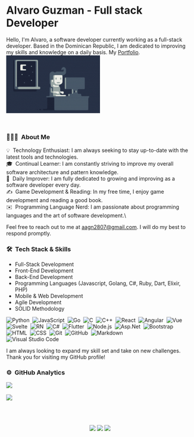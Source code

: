 # Alvaro Guzman - Full stack Developer #

Hello, I'm Alvaro, a software developer currently working as a full-stack developer. Based in the Dominican Republic, I am dedicated to improving my skills and knowledge on a daily basis.
My <a href="https://portfolio-aag2807s-projects.vercel.app/#">Portfolio</a>. <br>
<img alt="Night Coding" src="https://raw.githubusercontent.com/AVS1508/AVS1508/master/assets/Night-Coding.gif" width='50%' align="center"/>

<br/>

### 👨🏻‍💻 &nbsp;About Me

💡 &nbsp;Technology Enthusiast: I am always seeking to stay up-to-date with the latest tools and technologies.\
🎓 &nbsp;Continual Learner: I am constantly striving to improve my overall software architecture and pattern knowledge.\
🌱 &nbsp;Daily Improver: I am fully dedicated to growing and improving as a software developer every day.\
✍️ &nbsp;Game Development & Reading: In my free time, I enjoy game development and reading a good book.\
✉️ &nbsp;Programming Language Nerd: I am passionate about programming languages and the art of software development.\

Feel free to reach out to me at aagn2807@gmail.com. I will do my best to respond promptly.

### 🛠 &nbsp;Tech Stack & Skills ###

<ul>
  <li>Full-Stack Development</li>
  <li>Front-End Development</li>
  <li>Back-End Development</li>
  <li>Programming Languages (Javascript, Golang, C#, Ruby, Dart, Elixir, PHP)</li>
  <li>Mobile & Web Development</li>
  <li>Agile Development</li>
  <li>SOLID Methodology</li>
    
</ul>

![Python](https://img.shields.io/badge/-Python-05122A?style=flat&logo=python)&nbsp;
![JavaScript](https://img.shields.io/badge/-JavaScript-05122A?style=flat&logo=javascript)&nbsp;
![Go](https://img.shields.io/static/v1?label=golang&message=v1.16.0&color=blue)&nbsp;
![C](https://img.shields.io/badge/-C-05122A?style=flat&logo=C&logoColor=A8B9CC)&nbsp;
![C++](https://img.shields.io/badge/-C++-05122A?style=flat&logo=C%2B%2B&logoColor=00599C)&nbsp;
![React](https://img.shields.io/badge/-React-05122A?style=flat&logo=react)&nbsp;
![Angular](https://img.shields.io/static/v1?label=angular&message=v6+\+&color=red)&nbsp;
![Vue](https://img.shields.io/static/v1?label=Vue&message=v3\+&color=green)&nbsp;
![Svelte](https://img.shields.io/static/v1?label=Svelte&message=v3\+&color=orange)&nbsp;
![RN](https://img.shields.io/static/v1?label=React%20Native&message=''&color=blue)&nbsp;
![C#](https://img.shields.io/static/v1?label=CSharp&message=net6.00&color=blue)&nbsp;
![Flutter](https://img.shields.io/static/v1?label=Flutter&message=V2.0&color=blue)&nbsp;
![Node.js](https://img.shields.io/badge/-Node.js-05122A?style=flat&logo=node.js)&nbsp;
![Asp.Net](https://img.shields.io/static/v1?label=asp.net&message=net5.0\+&color=blue)&nbsp;
![Bootstrap](https://img.shields.io/badge/-Bootstrap-05122A?style=flat&logo=bootstrap&logoColor=563D7C)\
![HTML](https://img.shields.io/badge/-HTML-05122A?style=flat&logo=HTML5)&nbsp;
![CSS](https://img.shields.io/badge/-CSS-05122A?style=flat&logo=CSS3&logoColor=1572B6)&nbsp;
![Git](https://img.shields.io/badge/-Git-05122A?style=flat&logo=git)&nbsp;
![GitHub](https://img.shields.io/badge/-GitHub-05122A?style=flat&logo=github)&nbsp;
![Markdown](https://img.shields.io/badge/-Markdown-05122A?style=flat&logo=markdown)\
![Visual Studio Code](https://img.shields.io/badge/-Visual%20Studio%20Code-05122A?style=flat&logo=visual-studio-code&logoColor=007ACC)&nbsp;

I am always looking to expand my skill set and take on new challenges. Thank you for visiting my GitHub profile!

### ⚙️ &nbsp;GitHub Analytics ###

<div>
  <p align="left">
    <img height="180em" src="https://github-readme-stats-eight-theta.vercel.app/api/top-langs/?username=aag2807&layout=compact&langs_count=8&theme=tokyonight"/>
  </p>
  
  <p align="right">
    <img src="https://github-readme-stats.vercel.app/api?username=aag2807&show_icons=true&theme=tokyonight" align="left"/>
  </p>
</div>


<br/>
<br/>
<br/>
<br>

<div align="center" style="width:100%">
  <p align="center">
  <a href="https://www.linkedin.com/in/alvaro-guzman-bb11921aa/"><img src="https://img.shields.io/badge/-Alvaro%20Guzman-0077B5?style=flat&logo=Linkedin&logoColor=white"/></a>
  <a href="mailto:aagn2807@gmail.com"><img src="https://img.shields.io/badge/-aagn2807@gmail.com-D14836?style=flat&logo=Gmail&logoColor=white"/></a>
  <a href="https://www.instagram.com/red_2807/"><img src="https://img.shields.io/badge/-@red_2807-E4405F?style=flat&logo=Instagram&logoColor=white"/></a>
</p>
  
</div>



